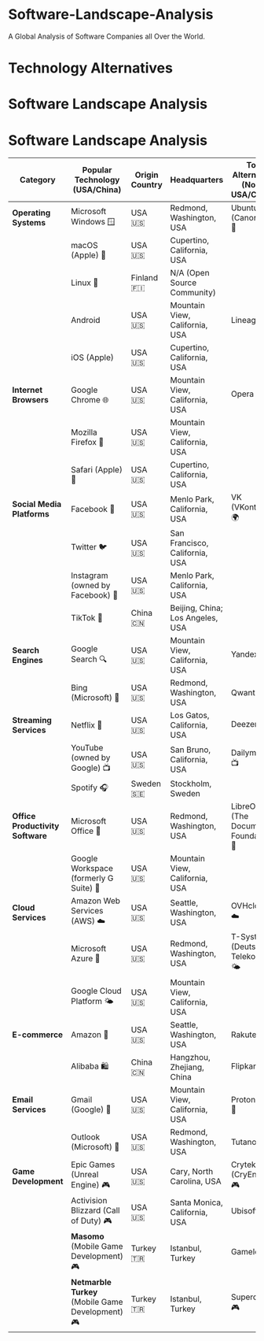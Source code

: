 # Software-Landscape-Analysis
A Global Analysis of Software Companies all Over the World.

# Technology Alternatives

# Software Landscape Analysis

# Software Landscape Analysis

| Category                   | Popular Technology (USA/China)                  | Origin Country     | Headquarters                         | Top Alternative (Non-USA/China)   | Origin Country    | Headquarters                         |
|----------------------------|-------------------------------------------------|--------------------|--------------------------------------|------------------------------------|-------------------|--------------------------------------|
| **Operating Systems**      | Microsoft Windows 🪟                            | USA 🇺🇸            | Redmond, Washington, USA             | Ubuntu (Canonical) 🐧              | UK 🇬🇧            | London, England, UK                  |
|                            | macOS (Apple) 🍏                                | USA 🇺🇸            | Cupertino, California, USA           |                                    |                   |                                      |
|                            | Linux 🐧                                        | Finland 🇫🇮        | N/A (Open Source Community)          |                                    |                   |                                      |
|                            | Android                                         | USA 🇺🇸            | Mountain View, California, USA       | LineageOS                          | Open Source       | N/A (Community)                      |
|                            | iOS (Apple)                                    | USA 🇺🇸            | Cupertino, California, USA           |                                    |                   |                                      |
| **Internet Browsers**      | Google Chrome 🌐                                | USA 🇺🇸            | Mountain View, California, USA       | Opera 🛳️                           | Norway 🇳🇴         | Oslo, Norway                         |
|                            | Mozilla Firefox 🦊                              | USA 🇺🇸            | Mountain View, California, USA       |                                    |                   |                                      |
|                            | Safari (Apple) 🧭                               | USA 🇺🇸            | Cupertino, California, USA           |                                    |                   |                                      |
| **Social Media Platforms** | Facebook 📘                                     | USA 🇺🇸            | Menlo Park, California, USA          | VK (VKontakte) 🌍                  | Russia 🇷🇺         | Saint Petersburg, Russia             |
|                            | Twitter 🐦                                      | USA 🇺🇸            | San Francisco, California, USA       |                                    |                   |                                      |
|                            | Instagram (owned by Facebook) 📸                | USA 🇺🇸            | Menlo Park, California, USA          |                                    |                   |                                      |
|                            | TikTok 🎵                                       | China 🇨🇳          | Beijing, China; Los Angeles, USA     |                                    |                   |                                      |
| **Search Engines**         | Google Search 🔍                                | USA 🇺🇸            | Mountain View, California, USA       | Yandex 🔍                           | Russia 🇷🇺         | Moscow, Russia                       |
|                            | Bing (Microsoft) 🔎                             | USA 🇺🇸            | Redmond, Washington, USA             | Qwant 🔎                           | France 🇫🇷         | Paris, France                        |
| **Streaming Services**     | Netflix 🎥                                      | USA 🇺🇸            | Los Gatos, California, USA           | Deezer 🎧                          | France 🇫🇷         | Paris, France                        |
|                            | YouTube (owned by Google) 📺                    | USA 🇺🇸            | San Bruno, California, USA           | Dailymotion 📺                     | France 🇫🇷         | Paris, France                        |
|                            | Spotify 🎧                                      | Sweden 🇸🇪         | Stockholm, Sweden                    |                                    |                   |                                      |
| **Office Productivity Software** | Microsoft Office 📑                     | USA 🇺🇸            | Redmond, Washington, USA             | LibreOffice (The Document Foundation) 📑 | Germany 🇩🇪 | Berlin, Germany                      |
|                            | Google Workspace (formerly G Suite) 💼          | USA 🇺🇸            | Mountain View, California, USA       |                                    |                   |                                      |
| **Cloud Services**         | Amazon Web Services (AWS) ☁️                    | USA 🇺🇸            | Seattle, Washington, USA             | OVHcloud ☁️                        | France 🇫🇷         | Roubaix, France                      |
|                            | Microsoft Azure 🔷                              | USA 🇺🇸            | Redmond, Washington, USA             | T-Systems (Deutsche Telekom) 🌤️    | Germany 🇩🇪       | Frankfurt, Germany                   |
|                            | Google Cloud Platform 🌤️                       | USA 🇺🇸            | Mountain View, California, USA       |                                    |                   |                                      |
| **E-commerce**             | Amazon 🛒                                       | USA 🇺🇸            | Seattle, Washington, USA             | Rakuten 🛒                         | Japan 🇯🇵          | Tokyo, Japan                         |
|                            | Alibaba 🛍️                                     | China 🇨🇳          | Hangzhou, Zhejiang, China            | Flipkart 🛍️                        | India 🇮🇳         | Bangalore, Karnataka, India          |
| **Email Services**         | Gmail (Google) 📧                               | USA 🇺🇸            | Mountain View, California, USA       | ProtonMail 📧                      | Switzerland 🇨🇭    | Geneva, Switzerland                  |
|                            | Outlook (Microsoft) 📧                           | USA 🇺🇸            | Redmond, Washington, USA             | Tutanota 📧                        | Germany 🇩🇪       | Hanover, Germany                     |
| **Game Development**       | Epic Games (Unreal Engine) 🎮                    | USA 🇺🇸            | Cary, North Carolina, USA            | Crytek (CryEngine) 🎮              | Germany 🇩🇪       | Frankfurt, Germany                   |
|                            | Activision Blizzard (Call of Duty) 🎮           | USA 🇺🇸            | Santa Monica, California, USA        | Ubisoft 🎮                         | France 🇫🇷         | Montreuil, France                   |
|                            | **Masomo** (Mobile Game Development) 🎮        | Turkey 🇹🇷         | Istanbul, Turkey                     | Gameloft 🎮                        | France 🇫🇷         | Paris, France                        |
|                            | **Netmarble Turkey** (Mobile Game Development) 🎮| Turkey 🇹🇷         | Istanbul, Turkey                     | Supercell 🎮                       | Finland 🇫🇮        | Helsinki, Finland                     |


